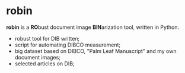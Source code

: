 # robin

**robin** is a **RO**bust document image **BIN**arization tool, written in Python.

- robust tool for DIB written;
- script for automating DIBCO measurement;
- big dataset based on DIBCO, "Palm Leaf Manuscript" and my own document images;
- selected articles on DIB;
